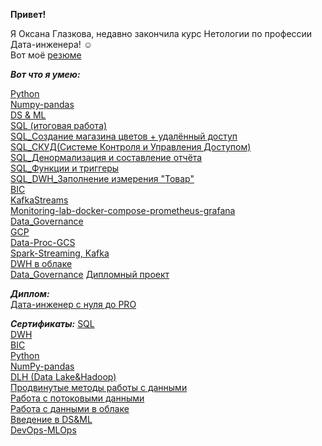 **Привет!**

Я Оксана Глазкова, недавно закончила курс Нетологии по профессии Дата-инженера! ☺  
Вот моё [резюме](https://docs.google.com/document/d/1C7_OKw-uluCkuv-zQltJ15DRAqSmm0Du2J0aE5vD48Y/edit)  

***Вот что я умею:***  

[Python](https://github.com/OksanaGlazkova/Python)  
[Numpy-pandas](https://github.com/OksanaGlazkova/Numpy-pandas)  
[DS & ML](https://github.com/OksanaGlazkova/DS-ML)  
[SQL (итоговая работа)](https://github.com/OksanaGlazkova/-SQL)  
[SQL_Создание магазина цветов + удалённый доступ](https://github.com/OksanaGlazkova/-_-SQL-)  
[SQL_СКУД(Системе Контроля и Управления Доступом)](https://github.com/OksanaGlazkova/SQL_-)  
[SQL_Денормализация и составление отчёта](https://github.com/OksanaGlazkova/SQL_)  
[SQL_Функции и триггеры](https://github.com/OksanaGlazkova/_SQL)  
[SQL_DWH_Заполнение измерения "Товар"](https://github.com/OksanaGlazkova/SQL_DWH)  
[BIC](https://github.com/OksanaGlazkova/-BIC-Business-Intelligence-)  
[KafkaStreams](https://github.com/OksanaGlazkova/KafkaStreams)  
[Monitoring-lab-docker-compose-prometheus-grafana](https://github.com/OksanaGlazkova/Monitoring-lab-docker-compose-prometheus-grafana-)  
[Data_Governance](https://github.com/OksanaGlazkova/Data_Governance)  
[GCP](https://github.com/OksanaGlazkova/GCP)  
[Data-Proc-GCS](https://github.com/OksanaGlazkova/Data-Proc-GCS)  
[Spark-Streaming, Kafka](https://github.com/OksanaGlazkova/Spark-Streaming)  
[DWH в облаке](https://github.com/OksanaGlazkova/-DWH-)  
[Data_Governance](https://github.com/OksanaGlazkova/Data_Governance) 
[Дипломный проект](https://github.com/OksanaGlazkova/Diplom)

***Диплом:***  
[Дата-инженер с нуля до PRO](https://github.com/OksanaGlazkova/Data-engineer)  

***Сертификаты:*** 
[SQL](https://github.com/OksanaGlazkova/SQL_certificate)  
[DWH](https://github.com/OksanaGlazkova/Certification_DWH-Data-Warehouse-)  
[BIC](https://github.com/OksanaGlazkova/BIC_certificate)  
[Python](https://github.com/OksanaGlazkova/Python_certificate)  
[NumPy-pandas](https://github.com/OksanaGlazkova/certificate_NumPy-pandas)  
[DLH (Data Lake&Hadoop)](https://github.com/OksanaGlazkova/certificate_DLH-Data-Lake-Hadoop-)  
[Продвинутые методы работы с данными](https://github.com/OksanaGlazkova/certificate_Advanced-methods-of-working-with-data)  
[Работа с потоковыми данными](https://github.com/OksanaGlazkova/Certification_work-with-streaming-data)  
[Работа с данными в облаке](https://github.com/OksanaGlazkova/Certification_working-with-data-in-the-cloud)  
[Введение в DS&ML](https://github.com/OksanaGlazkova/Certification_DS-ML)  
[DevOps-MLOps](https://github.com/OksanaGlazkova/Certification_DevOps-MLOps)  

